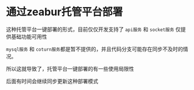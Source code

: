 # 通过zeabur托管平台部署

这种托管平台一键部署的形式，目前仅仅开发支持了 `api服务` 和 `socket服务` 仅提供基础功能可用性

`mysql服务` 和 `coturn服务`都是暂不提供的，并且代码分支可能存在同步不及时的情况。

所以这就导致了，托管平台一键部署的有一些使用局限性

后面有时间会继续同步更新这种部署模式